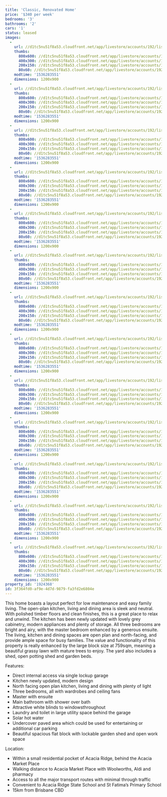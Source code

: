 ```yaml
---
title: 'Classic, Renovated Home'
price: '$340 per week'
bedrooms: '3'
bathrooms: '2'
cars: '1'
status: leased
images:
  -
    url: //d1tc5nu51f8a53.cloudfront.net/app/livestore/accounts/192/listings/1662464/images/Scouse-3-Front-Dayne_1714366870_20180907112532.jpg
    thumbs:
      800x600: //d1tc5nu51f8a53.cloudfront.net/app/livestore/accounts/192/listings/1662464/images/Scouse-3-Front-Dayne_1714366870_20180907112532_800x600.jpg
      400x300: //d1tc5nu51f8a53.cloudfront.net/app/livestore/accounts/192/listings/1662464/images/Scouse-3-Front-Dayne_1714366870_20180907112532_400x300.jpg
      200x150: //d1tc5nu51f8a53.cloudfront.net/app/livestore/accounts/192/listings/1662464/images/Scouse-3-Front-Dayne_1714366870_20180907112532_200x150.jpg
      80x60: //d1tc5nu51f8a53.cloudfront.net/app/livestore/accounts/192/listings/1662464/images/Scouse-3-Front-Dayne_1714366870_20180907112532_80x60.jpg
    modtime: '1536283551'
    dimensions: 1200x900
  -
    url: //d1tc5nu51f8a53.cloudfront.net/app/livestore/accounts/192/listings/1662464/images/Scouse-3-Backyard2-D_2913020887_20180907112528.jpg
    thumbs:
      800x600: //d1tc5nu51f8a53.cloudfront.net/app/livestore/accounts/192/listings/1662464/images/Scouse-3-Backyard2-D_2913020887_20180907112528_800x600.jpg
      400x300: //d1tc5nu51f8a53.cloudfront.net/app/livestore/accounts/192/listings/1662464/images/Scouse-3-Backyard2-D_2913020887_20180907112528_400x300.jpg
      200x150: //d1tc5nu51f8a53.cloudfront.net/app/livestore/accounts/192/listings/1662464/images/Scouse-3-Backyard2-D_2913020887_20180907112528_200x150.jpg
      80x60: //d1tc5nu51f8a53.cloudfront.net/app/livestore/accounts/192/listings/1662464/images/Scouse-3-Backyard2-D_2913020887_20180907112528_80x60.jpg
    modtime: '1536283551'
    dimensions: 1200x900
  -
    url: //d1tc5nu51f8a53.cloudfront.net/app/livestore/accounts/192/listings/1662464/images/Scouse-3-Backyard-Da_5203479990_20180907112537.jpg
    thumbs:
      800x600: //d1tc5nu51f8a53.cloudfront.net/app/livestore/accounts/192/listings/1662464/images/Scouse-3-Backyard-Da_5203479990_20180907112537_800x600.jpg
      400x300: //d1tc5nu51f8a53.cloudfront.net/app/livestore/accounts/192/listings/1662464/images/Scouse-3-Backyard-Da_5203479990_20180907112537_400x300.jpg
      200x150: //d1tc5nu51f8a53.cloudfront.net/app/livestore/accounts/192/listings/1662464/images/Scouse-3-Backyard-Da_5203479990_20180907112537_200x150.jpg
      80x60: //d1tc5nu51f8a53.cloudfront.net/app/livestore/accounts/192/listings/1662464/images/Scouse-3-Backyard-Da_5203479990_20180907112537_80x60.jpg
    modtime: '1536283551'
    dimensions: 1200x900
  -
    url: //d1tc5nu51f8a53.cloudfront.net/app/livestore/accounts/192/listings/1662464/images/WebSite-15273_3-scou_2775193932_20180907111429.jpg
    thumbs:
      800x600: //d1tc5nu51f8a53.cloudfront.net/app/livestore/accounts/192/listings/1662464/images/WebSite-15273_3-scou_2775193932_20180907111429_800x600.jpg
      400x300: //d1tc5nu51f8a53.cloudfront.net/app/livestore/accounts/192/listings/1662464/images/WebSite-15273_3-scou_2775193932_20180907111429_400x300.jpg
      200x150: //d1tc5nu51f8a53.cloudfront.net/app/livestore/accounts/192/listings/1662464/images/WebSite-15273_3-scou_2775193932_20180907111429_200x150.jpg
      80x60: //d1tc5nu51f8a53.cloudfront.net/app/livestore/accounts/192/listings/1662464/images/WebSite-15273_3-scou_2775193932_20180907111429_80x60.jpg
    modtime: '1536283551'
    dimensions: 1200x900
  -
    url: //d1tc5nu51f8a53.cloudfront.net/app/livestore/accounts/192/listings/1662464/images/WebSite-15273_3-scou_8161240900_20180907111431.jpg
    thumbs:
      800x600: //d1tc5nu51f8a53.cloudfront.net/app/livestore/accounts/192/listings/1662464/images/WebSite-15273_3-scou_8161240900_20180907111431_800x600.jpg
      400x300: //d1tc5nu51f8a53.cloudfront.net/app/livestore/accounts/192/listings/1662464/images/WebSite-15273_3-scou_8161240900_20180907111431_400x300.jpg
      200x150: //d1tc5nu51f8a53.cloudfront.net/app/livestore/accounts/192/listings/1662464/images/WebSite-15273_3-scou_8161240900_20180907111431_200x150.jpg
      80x60: //d1tc5nu51f8a53.cloudfront.net/app/livestore/accounts/192/listings/1662464/images/WebSite-15273_3-scou_8161240900_20180907111431_80x60.jpg
    modtime: '1536283551'
    dimensions: 1200x900
  -
    url: //d1tc5nu51f8a53.cloudfront.net/app/livestore/accounts/192/listings/1662464/images/WebSite-15273_3-scou_4563495597_20180907111413.jpg
    thumbs:
      800x600: //d1tc5nu51f8a53.cloudfront.net/app/livestore/accounts/192/listings/1662464/images/WebSite-15273_3-scou_4563495597_20180907111413_800x600.jpg
      400x300: //d1tc5nu51f8a53.cloudfront.net/app/livestore/accounts/192/listings/1662464/images/WebSite-15273_3-scou_4563495597_20180907111413_400x300.jpg
      200x150: //d1tc5nu51f8a53.cloudfront.net/app/livestore/accounts/192/listings/1662464/images/WebSite-15273_3-scou_4563495597_20180907111413_200x150.jpg
      80x60: //d1tc5nu51f8a53.cloudfront.net/app/livestore/accounts/192/listings/1662464/images/WebSite-15273_3-scou_4563495597_20180907111413_80x60.jpg
    modtime: '1536283551'
    dimensions: 1200x900
  -
    url: //d1tc5nu51f8a53.cloudfront.net/app/livestore/accounts/192/listings/1662464/images/WebSite-15273_3-scou_542468356_20180907111424.jpg
    thumbs:
      800x600: //d1tc5nu51f8a53.cloudfront.net/app/livestore/accounts/192/listings/1662464/images/WebSite-15273_3-scou_542468356_20180907111424_800x600.jpg
      400x300: //d1tc5nu51f8a53.cloudfront.net/app/livestore/accounts/192/listings/1662464/images/WebSite-15273_3-scou_542468356_20180907111424_400x300.jpg
      200x150: //d1tc5nu51f8a53.cloudfront.net/app/livestore/accounts/192/listings/1662464/images/WebSite-15273_3-scou_542468356_20180907111424_200x150.jpg
      80x60: //d1tc5nu51f8a53.cloudfront.net/app/livestore/accounts/192/listings/1662464/images/WebSite-15273_3-scou_542468356_20180907111424_80x60.jpg
    modtime: '1536283551'
    dimensions: 1200x900
  -
    url: //d1tc5nu51f8a53.cloudfront.net/app/livestore/accounts/192/listings/1662464/images/WebSite-15273_3-scou_283290131_20180907111426.jpg
    thumbs:
      800x600: //d1tc5nu51f8a53.cloudfront.net/app/livestore/accounts/192/listings/1662464/images/WebSite-15273_3-scou_283290131_20180907111426_800x600.jpg
      400x300: //d1tc5nu51f8a53.cloudfront.net/app/livestore/accounts/192/listings/1662464/images/WebSite-15273_3-scou_283290131_20180907111426_400x300.jpg
      200x150: //d1tc5nu51f8a53.cloudfront.net/app/livestore/accounts/192/listings/1662464/images/WebSite-15273_3-scou_283290131_20180907111426_200x150.jpg
      80x60: //d1tc5nu51f8a53.cloudfront.net/app/livestore/accounts/192/listings/1662464/images/WebSite-15273_3-scou_283290131_20180907111426_80x60.jpg
    modtime: '1536283551'
    dimensions: 1200x900
  -
    url: //d1tc5nu51f8a53.cloudfront.net/app/livestore/accounts/192/listings/1662464/images/WebSite-15273_3-scou_3182169069_20180907111427.jpg
    thumbs:
      800x600: //d1tc5nu51f8a53.cloudfront.net/app/livestore/accounts/192/listings/1662464/images/WebSite-15273_3-scou_3182169069_20180907111427_800x600.jpg
      400x300: //d1tc5nu51f8a53.cloudfront.net/app/livestore/accounts/192/listings/1662464/images/WebSite-15273_3-scou_3182169069_20180907111427_400x300.jpg
      200x150: //d1tc5nu51f8a53.cloudfront.net/app/livestore/accounts/192/listings/1662464/images/WebSite-15273_3-scou_3182169069_20180907111427_200x150.jpg
      80x60: //d1tc5nu51f8a53.cloudfront.net/app/livestore/accounts/192/listings/1662464/images/WebSite-15273_3-scou_3182169069_20180907111427_80x60.jpg
    modtime: '1536283551'
    dimensions: 1200x900
  -
    url: //d1tc5nu51f8a53.cloudfront.net/app/livestore/accounts/192/listings/1662464/images/WebSite-15273_3-scou_7131344379_20180907111432.jpg
    thumbs:
      800x600: //d1tc5nu51f8a53.cloudfront.net/app/livestore/accounts/192/listings/1662464/images/WebSite-15273_3-scou_7131344379_20180907111432_800x600.jpg
      400x300: //d1tc5nu51f8a53.cloudfront.net/app/livestore/accounts/192/listings/1662464/images/WebSite-15273_3-scou_7131344379_20180907111432_400x300.jpg
      200x150: //d1tc5nu51f8a53.cloudfront.net/app/livestore/accounts/192/listings/1662464/images/WebSite-15273_3-scou_7131344379_20180907111432_200x150.jpg
      80x60: //d1tc5nu51f8a53.cloudfront.net/app/livestore/accounts/192/listings/1662464/images/WebSite-15273_3-scou_7131344379_20180907111432_80x60.jpg
    modtime: '1536283551'
    dimensions: 1200x900
  -
    url: //d1tc5nu51f8a53.cloudfront.net/app/livestore/accounts/192/listings/1662464/images/WebSite-15273_3-scou_242547553_20180907111428.jpg
    thumbs:
      800x600: //d1tc5nu51f8a53.cloudfront.net/app/livestore/accounts/192/listings/1662464/images/WebSite-15273_3-scou_242547553_20180907111428_800x600.jpg
      400x300: //d1tc5nu51f8a53.cloudfront.net/app/livestore/accounts/192/listings/1662464/images/WebSite-15273_3-scou_242547553_20180907111428_400x300.jpg
      200x150: //d1tc5nu51f8a53.cloudfront.net/app/livestore/accounts/192/listings/1662464/images/WebSite-15273_3-scou_242547553_20180907111428_200x150.jpg
      80x60: //d1tc5nu51f8a53.cloudfront.net/app/livestore/accounts/192/listings/1662464/images/WebSite-15273_3-scou_242547553_20180907111428_80x60.jpg
    modtime: '1536283551'
    dimensions: 1200x900
  -
    url: //d1tc5nu51f8a53.cloudfront.net/app/livestore/accounts/192/listings/1662464/images/WebSite-15273_3-scou_6276130944_20180907111434.jpg
    thumbs:
      800x600: //d1tc5nu51f8a53.cloudfront.net/app/livestore/accounts/192/listings/1662464/images/WebSite-15273_3-scou_6276130944_20180907111434_800x600.jpg
      400x300: //d1tc5nu51f8a53.cloudfront.net/app/livestore/accounts/192/listings/1662464/images/WebSite-15273_3-scou_6276130944_20180907111434_400x300.jpg
      200x150: //d1tc5nu51f8a53.cloudfront.net/app/livestore/accounts/192/listings/1662464/images/WebSite-15273_3-scou_6276130944_20180907111434_200x150.jpg
      80x60: //d1tc5nu51f8a53.cloudfront.net/app/livestore/accounts/192/listings/1662464/images/WebSite-15273_3-scou_6276130944_20180907111434_80x60.jpg
    modtime: '1536283551'
    dimensions: 1200x900
  -
    url: //d1tc5nu51f8a53.cloudfront.net/app/livestore/accounts/192/listings/1662464/images/Scouse-3-Front2-Dayn_1824695206_20180907112523.jpg
    thumbs:
      800x600: //d1tc5nu51f8a53.cloudfront.net/app/livestore/accounts/192/listings/1662464/images/Scouse-3-Front2-Dayn_1824695206_20180907112523_800x600.jpg
      400x300: //d1tc5nu51f8a53.cloudfront.net/app/livestore/accounts/192/listings/1662464/images/Scouse-3-Front2-Dayn_1824695206_20180907112523_400x300.jpg
      200x150: //d1tc5nu51f8a53.cloudfront.net/app/livestore/accounts/192/listings/1662464/images/Scouse-3-Front2-Dayn_1824695206_20180907112523_200x150.jpg
      80x60: //d1tc5nu51f8a53.cloudfront.net/app/livestore/accounts/192/listings/1662464/images/Scouse-3-Front2-Dayn_1824695206_20180907112523_80x60.jpg
    modtime: '1536283551'
    dimensions: 1200x900
property_id: '1924368'
id: 3f364fd0-af9e-4d7d-9879-fa3fd2e6804e
---
```

This home boasts a layout perfect for low maintenance and easy family living. The open-plan kitchen, living and dining area is sleek and neutral. With polished timber floors and clean finishes, this is a great place to relax and unwind. The kitchen has been newly updated with lovely grey cabinetry, modern appliances and plenty of storage. All three bedrooms are bright and airy, with the master bedroom enhanced by a generous ensuite. The living, kitchen and dining spaces are open plan and north-facing, and provide ample space for busy families. The value and functionality of this property is really enhanced by the large block size at 759sqm, meaning a beautiful grassy lawn with mature trees to enjoy. The yard also includes a shed, open potting shed and garden beds.

Features:

*  Direct internal access via single lockup garage
*  Kitchen newly updated, modern design 
*  North facing open plan kitchen, living and dining with plenty of light
*  Three bedrooms, all with wardrobes and ceiling fans
*  Master with ensuite
*  Main bathroom with shower over bath
*  Attractive white blinds to windowsthroughout
*  Laundry and toilet in large utility space behind the garage
*  Solar hot water 
*  Undercover paved area which could be used for entertaining or additional car parking
*  Beautiful spacious flat block with lockable garden shed and open work space 

Location:

*  Within a small residential pocket of Acacia Ridge, behind the Acacia Market Place
*  Walking distance to Acacia Market Place with Woolworths, Aldi and pharmacy
*  Access to all the major transport routes with minimal through traffic
*  Convenient to  Acacia Ridge State School and St Fatima’s Primary School
*  15km from Brisbane CBD